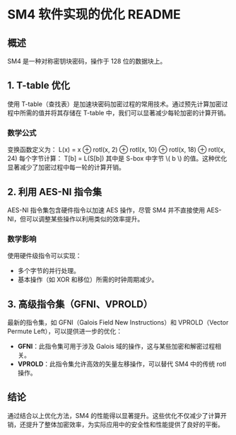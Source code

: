 # SM4 软件实现的优化 README

## 概述
SM4 是一种对称密钥块密码，操作于 128 位的数据块上。
## 1. T-table 优化

使用 T-table（查找表）是加速块密码加密过程的常用技术。通过预先计算加密过程中所需的值并将其存储在 T-table 中，我们可以显著减少每轮加密的计算开销。

### 数学公式
变换函数定义为：
L(x) = x ⊕ rotl(x, 2) ⊕ rotl(x, 10) ⊕ rotl(x, 18) ⊕ rotl(x, 24)
每个字节计算：
T[b] = L(S[b])
其中是 S-box 中字节 \\( b \\) 的值。这种优化显著减少了加密过程中每一轮的计算开销。

## 2. 利用 AES-NI 指令集

AES-NI 指令集包含硬件指令以加速 AES 操作，尽管 SM4 并不直接使用 AES-NI，但可以调整某些操作以利用类似的效率提升。

### 数学影响
使用硬件级指令可以实现：
- 多个字节的并行处理。
- 基本操作（如 XOR 和移位）所需的时钟周期减少。

## 3. 高级指令集（GFNI、VPROLD）

最新的指令集，如 GFNI（Galois Field New Instructions）和 VPROLD（Vector Permute Left），可以提供进一步的优化：

- **GFNI**：此指令集可用于涉及 Galois 域的操作，这与某些加密和解密过程相关。
- **VPROLD**：此指令集允许高效的矢量左移操作，可以替代 SM4 中的传统 rotl 操作。

## 结论
通过结合以上优化方法，SM4 的性能得以显著提升。这些优化不仅减少了计算开销，还提升了整体加密效率，为实际应用中的安全性和性能提供了良好的平衡。
